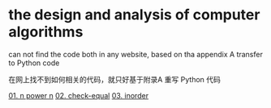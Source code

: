 # the design and analysis of computer algorithms

can not find the code both in any website, based on tha appendix A transfer to Python code

在网上找不到如何相关的代码，就只好基于附录A 重写 Python 代码

[01. n power n](01-calc-n-power-n/npowern.py)
[02. check-equal](02-check-equal/checkequal.py)
[03. inorder](03-inorder-traverse-tree/inorder.py)


